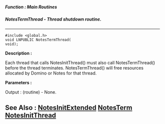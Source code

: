 ##### Function : Main Routines
##### NotesTermThread - Thread shutdown routine.
---
```
#include <global.h>
void LNPUBLIC NotesTermThread(
void);
```
**Description :**

Each thread that calls NotesInitThread() must also call NotesTermThread() 
before the thread terminates.  NotesTermThread() will free resources allocated 
by Domino or Notes for that thread.

**Parameters :**

Output :
(routine)  -  None.



**See Also :**
[NotesInitExtended](/domino-c-api-docs/reference/Func/NotesInitExtended)
[NotesTerm](/domino-c-api-docs/reference/Func/NotesTerm)
[NotesInitThread](/domino-c-api-docs/reference/Func/NotesInitThread)
---
